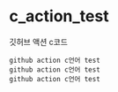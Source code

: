 # c_action_test
깃허브 액션 c코드
<!-- RESULT_START -->
```
github action c언어 test
github action c언어 test
github action c언어 test
```
<!-- RESULT_END -->
